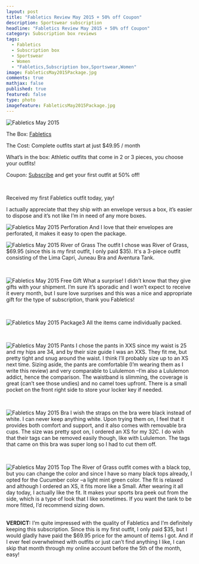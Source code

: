 ```yaml
---
layout: post
title: "Fabletics Review May 2015 + 50% off Coupon"
description: Sportswear subscription
headline: "Fabletics Review May 2015 + 50% off Coupon"
category: Subscription box reviews
tags: 
  - Fabletics
  - Subscription box
  - Sportswear
  - Women
  - "Fabletics,Subscription box,Sportswear,Women"
image: FableticsMay2015Package.jpg
comments: true
mathjax: false
published: true
featured: false
type: photo
imagefeature: FableticsMay2015Package.jpg
---
```


![Fabletics May 2015](/img/![FableticsMay2015Package.jpg])
<p>The Box: <a href="//www.fabletics.com/invite/whatsupmailbox/">Fabletics</a></p>
<p>The Cost: Complete outfits start at just $49.95 / month</p>
<p>What’s in the box: Athletic outfits that come in 2 or 3 pieces, you choose your outfits!    </p>
<p>Coupon: <a href="http://www.fabletics.com/invite/whatsupmailbox/">Subscribe</a> and get your first outfit at 50% off!</p>
<br>

Received my first Fabletics outfit today, yay!
<p>I actually appreciate that they ship with an envelope versus a box, it’s easier to dispose and it’s not like I’m in need of any more boxes.</p>


![Fabletics May 2015 Perforation](/img/FableticsMay2015Package2.jpg)
And I love that their envelopes are perforated, it makes it easy to open the package.
<br>

![Fabletics May 2015 River of Grass](/img/FableticsMay2015RiverOfGrass.png)
The outfit I chose was River of Grass, $69.95 (since this is my first outfit, I only paid $35).
It's a 3-piece outfit consisting of the Lima Capri, Juneau Bra and Aventura Tank.

<br>

![Fabletics May 2015 Free Gift](/img/FableticsMay2015FreeGift.jpg)
What a surprise! I didn’t know that they give gifts with your shipment. I’m sure it’s sporadic and I won’t expect to receive it every month, but I sure love surprises and this was a nice and appropriate gift for the type of subscription, thank you Fabletics!

<br>

![Fabletics May 2015 Package3](/img/FableticsMay2015Package3.jpg)
All the items came individually packed.

<br>

![Fabletics May 2015 Pants](/img/FableticsMay2015Pants.jpg)
I chose the pants in XXS since my waist is 25 and my hips are 34, and by their size guide I was an XXS. They fit me, but pretty tight and snug around the waist. I think I’ll probably size up to an XS next time. Sizing aside, the pants are comfortable (I’m wearing them as I write this review) and very comparable to Lululemon –I’m also a Lululemon addict, hence the comparison. The waistband is slimming, the coverage is great (can’t see those undies) and no camel toes upfront. There is a small pocket on the front right side to store your locker key if needed.

<br>

![Fabletics May 2015 Bra](/img/FableticsMay2015Bra.jpg)
I wish the straps on the bra were black instead of white. I can never keep anything white. Upon trying them on, I feel that it provides both comfort and support, and it also comes with removable bra cups. The size was pretty spot on, I ordered an XS for my 32C. I do wish that their tags can be removed easily though, like with Lululemon. The tags that came on this bra was super long so I had to cut them off.

<br>

![Fabletics May 2015 Top](/img/FableticsMay2015top.jpg)
The River of Grass outfit comes with a black top, but you can change the color and since I have so many black tops already, I opted for the Cucumber color –a light mint green color. The fit is relaxed and although I ordered an XS, it fits more like a Small. After wearing it all day today, I actually like the fit. It makes your sports bra peek out from the side, which is a type of look that I like sometimes. If you want the tank to be more fitted, I’d recommend sizing down.

<br>
<b>VERDICT:</b> I’m quite impressed with the quality of Fabletics and I’m definitely keeping this subscription. Since this is my first outfit, I only paid $35, but I would gladly have paid the $69.95 price for the amount of items I got. And if I ever feel overwhelmed with outfits or just can’t find anything I like, I can skip that month through my online account before the 5th of the month, easy!
